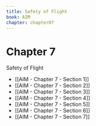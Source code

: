 ```yaml
---
title: Safety of Flight
book: AIM
chapter: chapter07
---
```

# Chapter 7
Safety of Flight

- [[AIM - Chapter 7 - Section 1]]
- [[AIM - Chapter 7 - Section 2]]
- [[AIM - Chapter 7 - Section 3]]
- [[AIM - Chapter 7 - Section 4]]
- [[AIM - Chapter 7 - Section 5]]
- [[AIM - Chapter 7 - Section 6]]
- [[AIM - Chapter 7 - Section 7]]